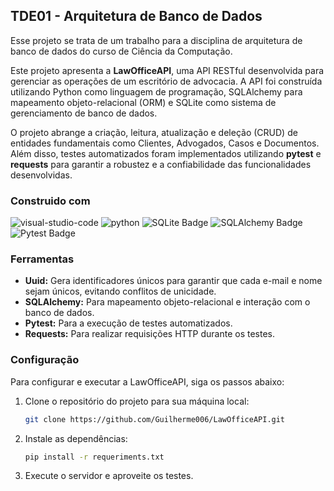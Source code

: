 ## TDE01 - Arquitetura de Banco de Dados

Esse projeto se trata de um trabalho para a disciplina de arquitetura de banco de dados do curso de Ciência da Computação. 

Este projeto apresenta a **LawOfficeAPI**, uma API RESTful desenvolvida para gerenciar as operações de um escritório de advocacia. A API foi construída utilizando Python como linguagem de programação, SQLAlchemy para mapeamento objeto-relacional (ORM) e SQLite como sistema de gerenciamento de banco de dados. 

O projeto abrange a criação, leitura, atualização e deleção (CRUD) de entidades fundamentais como Clientes, Advogados, Casos e Documentos. Além disso, testes automatizados foram implementados utilizando **pytest** e **requests** para garantir a robustez e a confiabilidade das funcionalidades desenvolvidas. 

### Construido com

![visual-studio-code]
![python]
![SQLite Badge]
![SQLAlchemy Badge]
![Pytest Badge]

### Ferramentas

- **Uuid:** Gera identificadores únicos para garantir que cada e-mail e nome sejam únicos, evitando conflitos de unicidade.
- **SQLAlchemy:** Para mapeamento objeto-relacional e interação com o banco de dados.
- **Pytest:** Para a execução de testes automatizados.
- **Requests:** Para realizar requisições HTTP durante os testes.

### Configuração

Para configurar e executar a LawOfficeAPI, siga os passos abaixo:

1. Clone o repositório do projeto para sua máquina local:

   ```sh
   git clone https://github.com/Guilherme006/LawOfficeAPI.git
   ```

2. Instale as dependências:

   ```sh
   pip install -r requeriments.txt
   ```

3. Execute o servidor e aproveite os testes.


<!-- Badges -->
[visual-studio-code]: https://img.shields.io/badge/Visual%20Studio%20Code-007ACC?logo=visualstudiocode&logoColor=fff&style=for-the-badge
[python]: https://img.shields.io/badge/Python-3776AB?logo=python&logoColor=fff&style=for-the-badge
[SQLite Badge]: https://img.shields.io/badge/SQLite-003B57?logo=sqlite&logoColor=fff&style=for-the-badge
[SQLAlchemy Badge]: https://img.shields.io/badge/SQLAlchemy-D71F00?logo=sqlalchemy&logoColor=fff&style=for-the-badge
[Pytest Badge]: https://img.shields.io/badge/Pytest-0A9EDC?logo=pytest&logoColor=fff&style=for-the-badge
